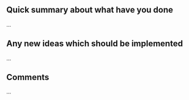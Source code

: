 ## Quick summary about what have you done
...
## Any new ideas which should be implemented
...
## Comments
...
